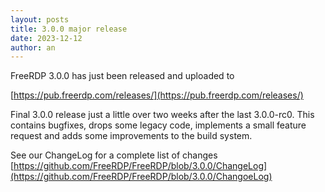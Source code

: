 ```yaml
---
layout: posts
title: 3.0.0 major release
date: 2023-12-12
author: an
---
```


FreeRDP 3.0.0 has just been released and uploaded to

[https://pub.freerdp.com/releases/](https://pub.freerdp.com/releases/)


Final 3.0.0 release just a little over two weeks after the last 3.0.0-rc0.
This contains bugfixes, drops some legacy code, implements a small feature
request and adds some improvements to the build system.

See our ChangeLog for a complete list of changes [https://github.com/FreeRDP/FreeRDP/blob/3.0.0/ChangeLog](https://github.com/FreeRDP/FreeRDP/blob/3.0.0/ChangoeLog)

